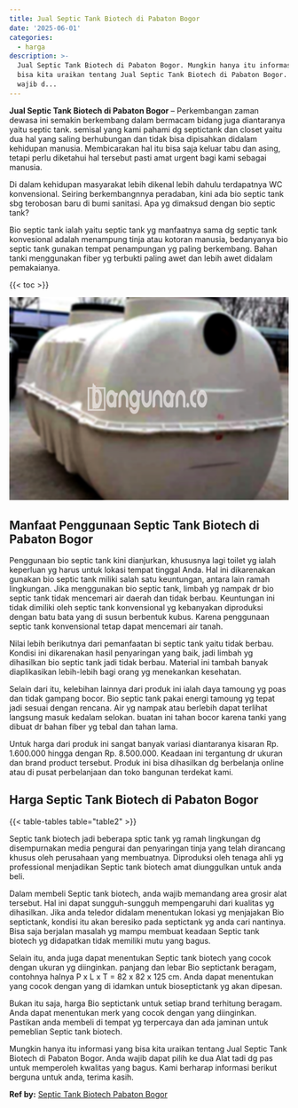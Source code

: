 ```yaml
---
title: Jual Septic Tank Biotech di Pabaton Bogor
date: '2025-06-01'
categories:
  - harga
description: >-
  Jual Septic Tank Biotech di Pabaton Bogor. Mungkin hanya itu informasi yang
  bisa kita uraikan tentang Jual Septic Tank Biotech di Pabaton Bogor. Anda
  wajib d...
---
```


**Jual Septic Tank Biotech di Pabaton Bogor** – Perkembangan zaman dewasa ini semakin berkembang dalam bermacam bidang juga diantaranya yaitu septic tank. semisal yang kami pahami dg septictank dan closet yaitu dua hal yang saling berhubungan dan tidak bisa dipisahkan didalam kehidupan manusia. Membicarakan hal itu bisa saja keluar tabu dan asing, tetapi perlu diketahui hal tersebut pasti amat urgent bagi kami sebagai manusia.

Di dalam kehidupan masyarakat lebih dikenal lebih dahulu terdapatnya WC konvensional. Seiring berkembangnnya peradaban, kini ada bio septic tank sbg terobosan baru di bumi sanitasi. Apa yg dimaksud dengan bio septic tank?

Bio septic tank ialah yaitu septic tank yg manfaatnya sama dg septic tank konvesional adalah menampung tinja atau kotoran manusia, bedanyanya bio septic tank gunakan tempat penampungan yg paling berkembang. Bahan tanki menggunakan fiber yg terbukti paling awet dan lebih awet didalam pemakaianya.

{{< toc >}}

![Jual Septic Tank Biotech di Pabaton Bogor](/images/jual-bio-septictank-20.png)

## Manfaat Penggunaan Septic Tank Biotech di Pabaton Bogor

Penggunaan bio septic tank kini dianjurkan, khususnya lagi toilet yg ialah keperluan yg harus untuk lokasi tempat tinggal Anda. Hal ini dikarenakan gunakan bio septic tank miliki salah satu keuntungan, antara lain ramah lingkungan. Jika menggunakan bio septic tank, limbah yg nampak dr bio septic tank tidak mencemari air daerah dan tidak berbau. Keuntungan ini tidak dimiliki oleh septic tank konvensional yg kebanyakan diproduksi dengan batu bata yang di susun berbentuk kubus. Karena penggunaan septic tank konvensional tetap dapat mencemari air tanah.

Nilai lebih berikutnya dari pemanfaatan bi septic tank yaitu tidak berbau. Kondisi ini dikarenakan hasil penyaringan yang baik, jadi limbah yg dihasilkan bio septic tank jadi tidak berbau. Material ini tambah banyak diaplikasikan lebih-lebih bagi orang yg menekankan kesehatan.

Selain dari itu, kelebihan lainnya dari produk ini ialah daya tamoung yg poas dan tidak gampang bocor. Bio septic tank pakai energi tamoung yg tepat jadi sesuai dengan rencana. Air yg nampak atau berlebih dapat terlihat langsung masuk kedalam selokan. buatan ini tahan bocor karena tanki yang dibuat dr bahan fiber yg tebal dan tahan lama.

Untuk harga dari produk ini sangat banyak variasi diantaranya kisaran Rp. 1.600.000 hingga dengan Rp. 8.500.000. Keadaan ini tergantung dr ukuran dan brand product tersebut. Produk ini bisa dihasilkan dg berbelanja online atau di pusat perbelanjaan dan toko bangunan terdekat kami.

## Harga Septic Tank Biotech di Pabaton Bogor

{{< table-tables table="table2" >}}

Septic tank biotech jadi beberapa sptic tank yg ramah lingkungan dg disempurnakan media pengurai dan penyaringan tinja yang telah dirancang khusus oleh perusahaan yang membuatnya. Diproduksi oleh tenaga ahli yg professional menjadikan Septic tank biotech amat diunggulkan untuk anda beli.

Dalam membeli Septic tank biotech, anda wajib memandang area grosir alat tersebut. Hal ini dapat sungguh-sungguh mempengaruhi dari kualitas yg dihasilkan. Jika anda teledor didalam menentukan lokasi yg menjajakan Bio septictank, kondisi itu akan beresiko pada septictank yg anda cari nantinya. Bisa saja berjalan masalah yg mampu membuat keadaan Septic tank biotech yg didapatkan tidak memiliki mutu yang bagus.

Selain itu, anda juga dapat menentukan Septic tank biotech yang cocok dengan ukuran yg diinginkan. panjang dan lebar Bio septictank beragam, contohnya halnya P x L x T = 82 x 82 x 125 cm. Anda dapat menentukan yang cocok dengan yang di idamkan untuk bioseptictank yg akan dipesan.

Bukan itu saja, harga Bio septictank untuk setiap brand terhitung beragam. Anda dapat menentukan merk yang cocok dengan yang diinginkan. Pastikan anda membeli di tempat yg terpercaya dan ada jaminan untuk pemeblian Septic tank biotech.

Mungkin hanya itu informasi yang bisa kita uraikan tentang Jual Septic Tank Biotech di Pabaton Bogor. Anda wajib dapat pilih ke dua Alat tadi dg pas untuk memperoleh kwalitas yang bagus. Kami berharap informasi berikut berguna untuk anda, terima kasih.

**Ref by:** [Septic Tank Biotech Pabaton Bogor](https://id.wikipedia.org/wiki/Septic)
